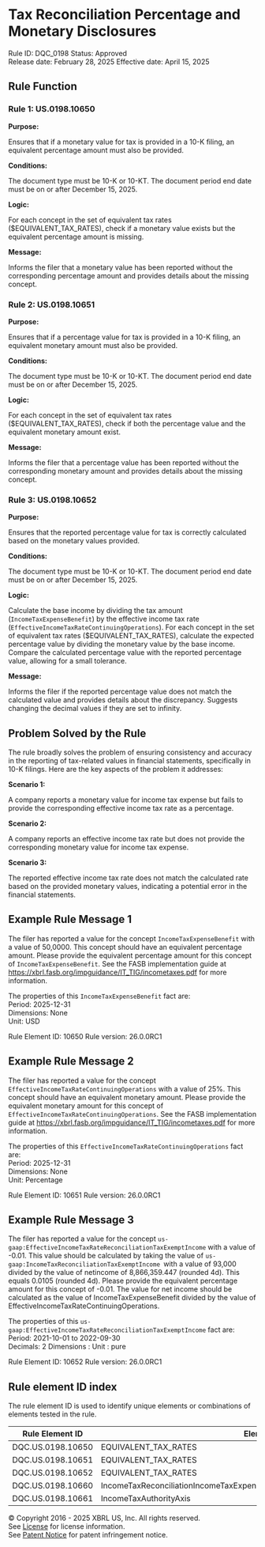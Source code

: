 # Tax Reconciliation Percentage and Monetary Disclosures 
Rule ID: DQC_0198
Status: Approved  
Release date: February 28, 2025
Effective date: April 15, 2025

## Rule Function

### Rule 1: US.0198.10650
**Purpose:** 

Ensures that if a monetary value for tax is provided in a 10-K filing, an equivalent percentage amount must also be provided.

**Conditions:**

The document type must be 10-K or 10-KT.
The document period end date must be on or after December 15, 2025.

**Logic:**

For each concept in the set of equivalent tax rates ($EQUIVALENT_TAX_RATES), check if a monetary value exists but the equivalent percentage amount is missing.

**Message:**

Informs the filer that a monetary value has been reported without the corresponding percentage amount and provides details about the missing concept.

### Rule 2: US.0198.10651

**Purpose:** 

Ensures that if a percentage value for tax is provided in a 10-K filing, an equivalent monetary amount must also be provided.

**Conditions:**

The document type must be 10-K or 10-KT.
The document period end date must be on or after December 15, 2025.

**Logic:**

For each concept in the set of equivalent tax rates ($EQUIVALENT_TAX_RATES), check if both the percentage value and the equivalent monetary amount exist.

**Message:**

Informs the filer that a percentage value has been reported without the corresponding monetary amount and provides details about the missing concept.

### Rule 3: US.0198.10652

**Purpose:**

Ensures that the reported percentage value for tax is correctly calculated based on the monetary values provided.

**Conditions:**

The document type must be 10-K or 10-KT.
The document period end date must be on or after December 15, 2025.

**Logic:**

Calculate the base income by dividing the tax amount (`IncomeTaxExpenseBenefit`) by the effective income tax rate (`EffectiveIncomeTaxRateContinuingOperations`).
For each concept in the set of equivalent tax rates ($EQUIVALENT_TAX_RATES), calculate the expected percentage value by dividing the monetary value by the base income.
Compare the calculated percentage value with the reported percentage value, allowing for a small tolerance.

**Message:**

Informs the filer if the reported percentage value does not match the calculated value and provides details about the discrepancy.
Suggests changing the decimal values if they are set to infinity.

## Problem Solved by the Rule

The rule broadly solves the problem of ensuring consistency and accuracy in the reporting of tax-related values in financial statements, specifically in 10-K filings. Here are the key aspects of the problem it addresses:

**Scenario 1:**

A company reports a monetary value for income tax expense but fails to provide the corresponding effective income tax rate as a percentage.

**Scenario 2:**

A company reports an effective income tax rate but does not provide the corresponding monetary value for income tax expense.

**Scenario 3:** 

The reported effective income tax rate does not match the calculated rate based on the provided monetary values, indicating a potential error in the financial statements.

## Example Rule Message 1

The filer has reported a value for the concept `IncomeTaxExpenseBenefit` with a value of 50,0000. This concept should have an equivalent percentage amount. Please provide the equivalent percentage amount for this concept of `IncomeTaxExpenseBenefit`. See the FASB implementation guide at https://xbrl.fasb.org/impguidance/IT_TIG/incometaxes.pdf for more information.

The properties of this `IncomeTaxExpenseBenefit` fact are:  
Period: 2025-12-31  
Dimensions: None  
Unit: USD  

Rule Element ID: 10650
Rule version: 26.0.0RC1

## Example Rule Message 2

The filer has reported a value for the concept `EffectiveIncomeTaxRateContinuingOperations` with a value of 25%. This concept should have an equivalent monetary amount. Please provide the equivalent monetary amount for this concept of `EffectiveIncomeTaxRateContinuingOperations`. See the FASB implementation guide at https://xbrl.fasb.org/impguidance/IT_TIG/incometaxes.pdf for more information.

The properties of this `EffectiveIncomeTaxRateContinuingOperations` fact are:  
Period: 2025-12-31  
Dimensions: None  
Unit: Percentage  

Rule Element ID: 10651
Rule version: 26.0.0RC1

## Example Rule Message 3

The filer has reported a value for the concept `us-gaap:EffectiveIncomeTaxRateReconciliationTaxExemptIncome` with a value of -0.01. This value should be calculated by taking the value of `us-gaap:IncomeTaxReconciliationTaxExemptIncome `with a value of 93,000 divided by the value of netincome of 8,866,359.447 (rounded 4d). This equals 0.0105 (rounded 4d). Please provide the equivalent percentage amount for this concept of -0.01.  The value for net income should be calculated as the value of IncomeTaxExpenseBenefit divided by the value of EffectiveIncomeTaxRateContinuingOperations.


The properties of this `us-gaap:EffectiveIncomeTaxRateReconciliationTaxExemptIncome` fact are:  
Period: 2021-10-01 to 2022-09-30  
Decimals:  2
Dimensions : 
Unit : pure  

Rule Element ID: 10652
Rule version: 26.0.0RC1

## Rule element ID index  
The rule element ID is used to identify unique elements or combinations of elements tested in the rule.

|Rule Element ID|Element|
|--- |--- |
| DQC.US.0198.10650 |EQUIVALENT_TAX_RATES|
| DQC.US.0198.10651 |EQUIVALENT_TAX_RATES|
| DQC.US.0198.10652 |EQUIVALENT_TAX_RATES|
| DQC.US.0198.10660 |IncomeTaxReconciliationIncomeTaxExpenseBenefitAtFederalStatutoryIncomeTaxRate|
| DQC.US.0198.10661 |IncomeTaxAuthorityAxis|



© Copyright 2016 - 2025 XBRL US, Inc. All rights reserved.   
See [License](https://xbrl.us/dqc-license) for license information.  
See [Patent Notice](https://xbrl.us/dqc-patent) for patent infringement notice. 
